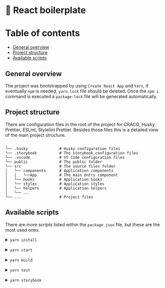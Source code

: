 # 🚀 **React** boilerplate

# Table of contents

-   [General overview](#general-overview)
-   [Project structure](#project-structure)
-   [Available scripts](#available-scripts)

## General overview

The project was bootstrapped by using `Create React App` and `Yarn`, if eventually `npm` is needed, `yarn.lock` file should be deleted. Once the `npm i` command is executed a `package-lock` file will be generated automatically.

## Project structure

There are configuration files in the root of the project for CRACO, Husky, Prettier, ESLint, Stylelint Prettier.
Besides those files this is a detailed view of the main project structure.

    .
    └── .husky              # Husky configuration files
    └── .storybook          # The storybook configuration files
    └── .vscode             # VS Code configuration files
    └── public              # The public folder
    └── src                 # The source files folder
    │   └── components      # Application components
    │   │   └──App          # The main entry component
    │   └── hooks           # Application hooks
    │   └── styles          # Application styles
    │   └── helpers         # Application helpers
    │   └── ...
    └── ...                 # Project files

## Available scripts

There are more scripts listed within the `package.json` file, but these are the most used ones.

<details style="margin-bottom: 15px">
<summary><code>yarn install</code></summary>
<p style="font-size: 14px; padding: 5px 0 0 10px">
	Installs project dependencies.<br>
	<small><b>Note:</b> Might need to add <code>--legacy-peer-deps</code> flag for CRACO. Currently configured by using the <code>.npmrc</code> file.</small>
</p>
</details>

<details style="margin-bottom: 15px">
<summary><code>yarn start</code></summary>
<p style="font-size: 14px; padding: 5px 0 0 10px">
    Runs the app in development mode.<br>
    Open <a target="_blank" href="http://localhost:3000/">http://localhost:3000/</a> to view it in the browser.
</p>
</details>

<details style="margin-bottom: 15px">
<summary><code>yarn build</code></summary>
<p style="font-size: 14px; padding: 5px 0 0 10px">Builds the app in production mode.</p>
</details>

<details style="margin-bottom: 15px">
<summary><code>yarn test</code></summary>
<p style="font-size: 14px; padding: 5px 0 0 10px">Launches the test runner in the interactive watch mode.</p>
</details>

<details style="margin-bottom: 15px">
<summary><code>yarn storybook</code></summary>
<p style="font-size: 14px; padding: 5px 0 0 10px">
    Runs Storybook.<br>
    Open <a target="_blank" href="http://localhost:6006/">http://localhost:6006/</a> to view it in the browser.
</p>
</details>
